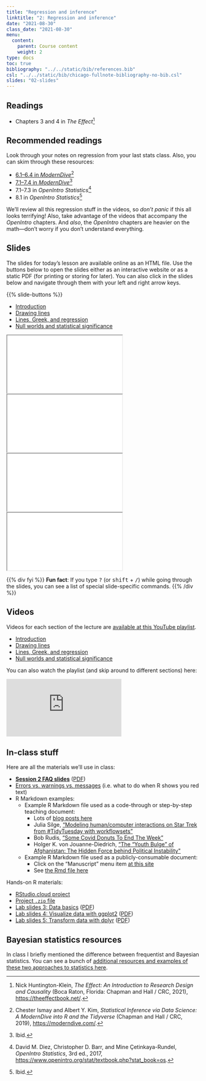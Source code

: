 ```yaml
---
title: "Regression and inference"
linktitle: "2: Regression and inference"
date: "2021-08-30"
class_date: "2021-08-30"
menu:
  content:
    parent: Course content
    weight: 2
type: docs
toc: true
bibliography: "../../static/bib/references.bib"
csl: "../../static/bib/chicago-fullnote-bibliography-no-bib.csl"
slides: "02-slides"
---
```


## Readings

-   <i class="fas fa-book"></i> Chapters 3 and 4 in *The Effect*[^1]

## Recommended readings

Look through your notes on regression from your last stats class. Also, you can skim through these resources:

-   <i class="fas fa-book"></i> [6.1–6.4 in *ModernDive*](https://moderndive.com/6-regression.html)[^2]
-   <i class="fas fa-book"></i> [7.1–7.4 in *ModernDive*](https://moderndive.com/7-multiple-regression.html)[^3]
-   <i class="fas fa-book"></i> 7.1–7.3 in *OpenIntro Statistics*[^4]
-   <i class="fas fa-book"></i> 8.1 in *OpenIntro Statistics*[^5]

We’ll review all this regression stuff in the videos, so *don’t panic* if this all looks terrifying! Also, take advantage of the videos that accompany the *OpenIntro* chapters. And *also*, the *OpenIntro* chapters are heavier on the math—don’t worry if you don’t understand everything.

## Slides

The slides for today’s lesson are available online as an HTML file. Use the buttons below to open the slides either as an interactive website or as a static PDF (for printing or storing for later). You can also click in the slides below and navigate through them with your left and right arrow keys.

{{% slide-buttons %}}

<ul class="nav nav-tabs" id="slide-tabs" role="tablist">
<li class="nav-item">
<a class="nav-link active" id="introduction-tab" data-toggle="tab" href="#introduction" role="tab" aria-controls="introduction" aria-selected="true">Introduction</a>
</li>
<li class="nav-item">
<a class="nav-link" id="drawing-lines-tab" data-toggle="tab" href="#drawing-lines" role="tab" aria-controls="drawing-lines" aria-selected="false">Drawing lines</a>
</li>
<li class="nav-item">
<a class="nav-link" id="lines-greek-and-regression-tab" data-toggle="tab" href="#lines-greek-and-regression" role="tab" aria-controls="lines-greek-and-regression" aria-selected="false">Lines, Greek, and regression</a>
</li>
<li class="nav-item">
<a class="nav-link" id="null-worlds-and-statistical-significance-tab" data-toggle="tab" href="#null-worlds-and-statistical-significance" role="tab" aria-controls="null-worlds-and-statistical-significance" aria-selected="false">Null worlds and statistical significance</a>
</li>
</ul>

<div id="slide-tabs" class="tab-content">

<div id="introduction" class="tab-pane fade show active" role="tabpanel" aria-labelledby="introduction-tab">

<div class="embed-responsive embed-responsive-16by9">

<iframe class="embed-responsive-item" src="/slides/02-slides.html#1">
</iframe>

</div>

</div>

<div id="drawing-lines" class="tab-pane fade" role="tabpanel" aria-labelledby="drawing-lines-tab">

<div class="embed-responsive embed-responsive-16by9">

<iframe class="embed-responsive-item" src="/slides/02-slides.html#drawing-lines">
</iframe>

</div>

</div>

<div id="lines-greek-and-regression" class="tab-pane fade" role="tabpanel" aria-labelledby="lines-greek-and-regression-tab">

<div class="embed-responsive embed-responsive-16by9">

<iframe class="embed-responsive-item" src="/slides/02-slides.html#lines-greek-regression">
</iframe>

</div>

</div>

<div id="null-worlds-and-statistical-significance" class="tab-pane fade" role="tabpanel" aria-labelledby="null-worlds-and-statistical-significance-tab">

<div class="embed-responsive embed-responsive-16by9">

<iframe class="embed-responsive-item" src="/slides/02-slides.html#significance">
</iframe>

</div>

</div>

</div>

{{% div fyi %}}
**Fun fact**: If you type <kbd>?</kbd> (or <kbd>shift</kbd> + <kbd>/</kbd>) while going through the slides, you can see a list of special slide-specific commands.
{{% /div %}}

## Videos

Videos for each section of the lecture are [available at this YouTube playlist](https://www.youtube.com/playlist?list=PLS6tnpTr39sERjvBbJGr9mpqvtiLVPzd4).

-   [Introduction](https://www.youtube.com/watch?v=S4OmWxc3h3Y&list=PLS6tnpTr39sERjvBbJGr9mpqvtiLVPzd4)
-   [Drawing lines](https://www.youtube.com/watch?v=DGbLEgL4g6Y&list=PLS6tnpTr39sERjvBbJGr9mpqvtiLVPzd4)
-   [Lines, Greek, and regression](https://www.youtube.com/watch?v=n-rV1TIoIgw&list=PLS6tnpTr39sERjvBbJGr9mpqvtiLVPzd4)
-   [Null worlds and statistical significance](https://www.youtube.com/watch?v=RYKsrTKWCR4&list=PLS6tnpTr39sERjvBbJGr9mpqvtiLVPzd4)

You can also watch the playlist (and skip around to different sections) here:

<div class="embed-responsive embed-responsive-16by9">

<iframe class="embed-responsive-item" src="https://www.youtube.com/embed/playlist?list=PLS6tnpTr39sERjvBbJGr9mpqvtiLVPzd4" frameborder="0" allow="accelerometer; autoplay; encrypted-media; gyroscope; picture-in-picture" allowfullscreen>
</iframe>

</div>

## In-class stuff

Here are all the materials we’ll use in class:

-   [**Session 2 FAQ slides**](/slides/02-class.html) ([PDF](/slides/02-class.pdf))
-   [Errors vs. warnings vs. messages](https://moderndive.com/1-getting-started.html#messages) (i.e. what to do when R shows you red text)
-   R Markdown examples:
    -   Example R Markdown file used as a code-through or step-by-step teaching document:
        -   Lots of [blog posts here](https://www.andrewheiss.com/blog/)
        -   Julia Silge, [“Modeling human/computer interactions on Star Trek from \#TidyTuesday with workflowsets”](https://juliasilge.com/blog/star-trek/)
        -   Bob Rudis, [“Some Covid Donuts To End The Week”](https://rud.is/b/2021/08/13/some-covid-donuts-to-end-the-week/)
        -   Holger K. von Jouanne-Diedrich, [“The “Youth Bulge” of Afghanistan: The Hidden Force behind Political Instability"](https://blog.ephorie.de/the-youth-bulge-of-afghanistan-the-hidden-force-behind-political-instability)
    -   Example R Markdown file used as a publicly-consumable document:
        -   Click on the “Manuscript” menu item [at this site](https://stats.andrewheiss.com/canary-ngos/)
        -   See [the Rmd file here](https://github.com/andrewheiss/canary-ngos/blob/master/manuscript/manuscript.Rmd)

Hands-on R materials:

-   [RStudio.cloud project](https://rstudio.cloud/spaces/160211/project/2789473)
-   [Project `.zip` file](/projects/01-class.zip)
-   [Lab slides 3: Data basics](/slides/01-class_03_data-basics.html) ([PDF](/slides/01-class_03_data-basics.pdf))
-   [Lab slides 4: Visualize data with ggplot2](/slides/01-class_04_visualize-data.html) ([PDF](/slides/01-class_04_visualize-data.pdf))
-   [Lab slides 5: Transform data with dplyr](/slides/01-class_05_transform-data.html) ([PDF](/slides/01-class_05_transform-data.pdf))

## Bayesian statistics resources

In class I briefly mentioned the difference between frequentist and Bayesian statistics. You can see a bunch of [additional resources and examples of these two approaches to statistics here](/resource/bayes/).

[^1]: Nick Huntington-Klein, *The Effect: An Introduction to Research Design and Causality* (Boca Raton, Florida: Chapman and Hall / CRC, 2021), <https://theeffectbook.net/>.

[^2]: Chester Ismay and Albert Y. Kim, *Statistical Inference via Data Science: A ModernDive into R and the Tidyverse* (Chapman and Hall / CRC, 2019), <https://moderndive.com/>.

[^3]: Ibid.

[^4]: David M. Diez, Christopher D. Barr, and Mine Çetinkaya-Rundel, *OpenIntro Statistics*, 3rd ed., 2017, <https://www.openintro.org/stat/textbook.php?stat_book=os>.

[^5]: Ibid.

